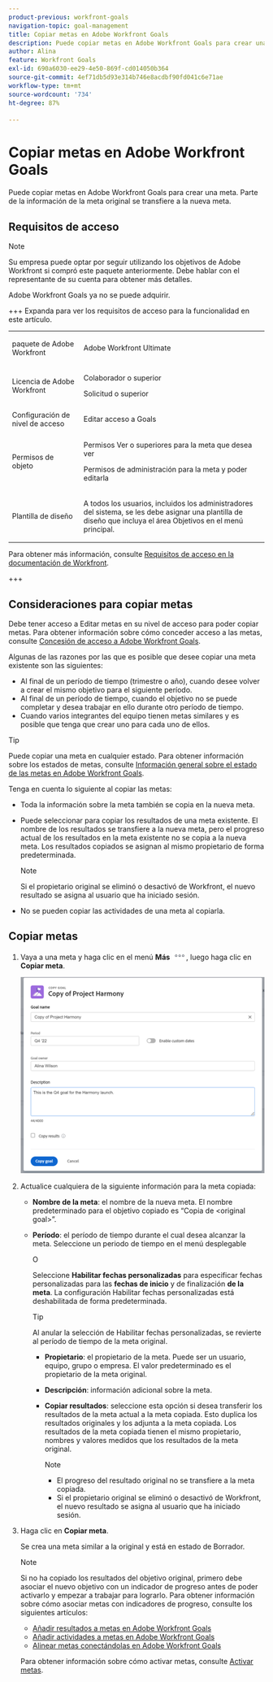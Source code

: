 ```yaml
---
product-previous: workfront-goals
navigation-topic: goal-management
title: Copiar metas en Adobe Workfront Goals
description: Puede copiar metas en Adobe Workfront Goals para crear una meta. Parte de la información de la meta original se transfiere a la nueva meta.
author: Alina
feature: Workfront Goals
exl-id: 690a6030-ee29-4e50-869f-cd014050b364
source-git-commit: 4ef71db5d93e314b746e8acdbf90fd041c6e71ae
workflow-type: tm+mt
source-wordcount: '734'
ht-degree: 87%

---
```


# Copiar metas en Adobe Workfront Goals

<!--Audited for P&P only: 4/2025-->

Puede copiar metas en Adobe Workfront Goals para crear una meta. Parte de la información de la meta original se transfiere a la nueva meta.

## Requisitos de acceso

>[!NOTE]
>
>Su empresa puede optar por seguir utilizando los objetivos de Adobe Workfront si compró este paquete anteriormente. Debe hablar con el representante de su cuenta para obtener más detalles.
>
>Adobe Workfront Goals ya no se puede adquirir.

+++ Expanda para ver los requisitos de acceso para la funcionalidad en este artículo. 

<table style="table-layout:auto">
<col>
</col>
<col>
</col>
<tbody>
 <tr>
  <td> <p>paquete de Adobe Workfront</p> </td> 
   <td> 
   <p>Adobe Workfront Ultimate</p>
   </td> 
  </tr> 
 <tr>
 <tr>
 <td role="rowheader">Licencia de Adobe Workfront</td>
 <td>
 <p>Colaborador o superior</p>
 <p>Solicitud o superior</p></td>
 </tr>
 <tr>
 <td role="rowheader">Configuración de nivel de acceso</td>
 <td> <p>Editar acceso a Goals</p> </td>
 </tr>
 <tr>
 <td role="rowheader">Permisos de objeto</td>
 <td>
  <div>
  <p>Permisos Ver o superiores para la meta que desea ver</p>
  <p>Permisos de administración para la meta y poder editarla</p>
  </div> </td>
 </tr>
<tr>
   <td role="rowheader"><p>Plantilla de diseño</p></td>
   <td> <p>A todos los usuarios, incluidos los administradores del sistema, se les debe asignar una plantilla de diseño que incluya el área Objetivos en el menú principal. </p>  
</td>
  </tr>
</tbody>
</table>

Para obtener más información, consulte [Requisitos de acceso en la documentación de Workfront](/help/quicksilver/administration-and-setup/add-users/access-levels-and-object-permissions/access-level-requirements-in-documentation.md).

+++

<!--Old:

<table style="table-layout:auto">
<col>
</col>
<col>
</col>
<tbody>
 <tr> 
   <td role="rowheader">Adobe Workfront plan*</td> 
   <td> 
   <p>For the new plan and license structure:
  <ul><li>An Ultimate plan </li></ul>
   </p>
<p>For the current plan and license structure: 
<ul><li> A Pro or higher </li>
  <li>An Adobe Workfront Goals license in addition to a Workfront license.</li></ul></p>
   </td>  
  </tr>
 <tr>
 <tr>
 <td role="rowheader">Adobe Workfront license*</td>
 <td>
 <p>New license: Contributor or higher</p>
 Or
 <p>Current license: Request or higher</p> <p>For more information, see <a href="../../administration-and-setup/add-users/access-levels-and-object-permissions/wf-licenses.md" class="MCXref xref">Adobe Workfront licenses overview</a>.</p> </td>
 </tr>
 <tr>
 <td role="rowheader">Product*</td>
 <td>
  <p> New product requirement: Workfront</p>
 <p>Or</p>
  <p>Current product requirement: In addition to a Workfront license, you must purchase a license for Adobe Workfront Goals. </p> <p>For information, see <a href="../../workfront-goals/goal-management/access-needed-for-wf-goals.md" class="MCXref xref">Requirements to use Workfront Goals</a>. </p> </td>
 </tr>
 <tr>
 <td role="rowheader">Access level</td>
 <td> <p>Edit access to Goals</p> </td>
 </tr>
 <tr data-mc-conditions="">
 <td role="rowheader">Object permissions</td>
 <td>
  <div>
  <p>View or higher permissions to the goal to view it</p>
  <p>Manage permissions to the goal to edit it</p>
  <p>For information about sharing goals, see <a href="../../workfront-goals/workfront-goals-settings/share-a-goal.md" class="MCXref xref">Share a goal in Workfront Goals</a>. </p>
  </div> </td>
 </tr>
<tr>
   <td role="rowheader"><p>Layout template</p></td>
   <td> <p>All users, including Workfront administrators,  must be assigned a layout template that includes the Goals area in the Main Menu. </p>  
</td>
  </tr>
</tbody>
</table>-->

## Consideraciones para copiar metas

Debe tener acceso a Editar metas en su nivel de acceso para poder copiar metas. Para obtener información sobre cómo conceder acceso a las metas, consulte [Concesión de acceso a Adobe Workfront Goals](../../administration-and-setup/add-users/configure-and-grant-access/grant-access-goals.md).

Algunas de las razones por las que es posible que desee copiar una meta existente son las siguientes:

* Al final de un período de tiempo (trimestre o año), cuando desee volver a crear el mismo objetivo para el siguiente período.
* Al final de un período de tiempo, cuando el objetivo no se puede completar y desea trabajar en ello durante otro período de tiempo.
* Cuando varios integrantes del equipo tienen metas similares y es posible que tenga que crear uno para cada uno de ellos.

>[!TIP]
>
>Puede copiar una meta en cualquier estado. Para obtener información sobre los estados de metas, consulte [Información general sobre el estado de las metas en Adobe Workfront Goals](../../workfront-goals/goal-management/goal-status-overview.md).

Tenga en cuenta lo siguiente al copiar las metas:

* Toda la información sobre la meta también se copia en la nueva meta.
* Puede seleccionar para copiar los resultados de una meta existente. El nombre de los resultados se transfiere a la nueva meta, pero el progreso actual de los resultados en la meta existente no se copia a la nueva meta. Los resultados copiados se asignan al mismo propietario de forma predeterminada.

  >[!NOTE]
  >
  >Si el propietario original se eliminó o desactivó de Workfront, el nuevo resultado se asigna al usuario que ha iniciado sesión.

* No se pueden copiar las actividades de una meta al copiarla.

## Copiar metas

<!--
Copying goals differs depending on what environment you use. 

To copy goals in the Production environment:

1. Go to a goal and click it to open the Goal Details panel.

   For information about accessing an individual goal, see the "Access individual goals" section in [Access and open goals in Adobe Workfront Goals](../../workfront-goals/goal-management/access-goals-in-wf-goals.md).

   This opens the Goal Details panel.

1. Click the **More icon** ![More icon](assets/more-icon.png), then click **Copy**. 

1. Update any of the following information for the copied goal:

   | Field |Description  |
   |---|---|
   | New Goal |The name of the new goal. The default is the name of the original goal.  |
   | Period |The time period during which you want to achieve the goal. Select a time period from the drop-down menu or click **Define custom dates** to indicate a custom time period. By default, the Period is always the current quarter. |
   | Owner |The owner of the goal. It can be a user, team, group, or a company. The default is the owner of the original goal.  |
   | Description |Additional information about the goal.  |

1. (Conditional) Select **Copy results** if the original goal had results added to it and you want to copy them to the new goal. This duplicates the original results to the new goal. The results of the copied goal have the same owner, names and measured values as the results of the original goal.

   >[!TIP]
   >
   >* The progress of the original result does not transfer to the copied goal. 
   >* If the original owner was deleted or deactivated from Workfront, the new result is assigned to the logged in user.

1. Click **Save**.

   The copied goal is saved with a status of Draft and displays in the Goal Details panel.

   >[!IMPORTANT]
   >
   >If you have not copied the results from the original goal, you must first associate the new goal with a progress indicator before you can activate it and start working towards achieving it. 
   >
   >Do at least one of the following to be able to activate a goal: 
   >   
   >* Add a Result
   >   
   >  For information about adding results, see [Add results to goals in Adobe Workfront Goals](../../workfront-goals/results-and-activities/add-results-to-goals.md).
   >   
   >* Add an Activity
   >   
   >  For information about adding activities, see [Add activities to goals in Adobe Workfront Goals](../../workfront-goals/results-and-activities/add-activities-to-goals.md). 
   >   
   >* Align another goal to it
   >   
   >  For information about aligning goals, see [Align goals by connecting them in Adobe Workfront Goals](../../workfront-goals/goal-alignment/align-goals-by-connecting-them.md).
   >
   > For information about activating a goal, see [Activate goals in Adobe Workfront Goals](../goal-management/activate-goals.md). 

1. Click the **X** icon in the upper-right of the Goal Details panel to close it.

   The copied goal displays in the following sections:

   * Goal List 
   * Check-in (after it is activated)
   * Goal Alignment section (after it is activated) 
   * Pulse
(!--drafted - this was important when we could not update the goal timeframe in the past but we can do that now - not needed
1. (Optional and conditional) If you have copied a goal that was not achieved in a previous time period to continue working on it in the following time period, do the following:

   1. Go to the original goal in the Goal List, Check-in page, or Pulse section and comment on the goal, to indicate that this goal was copied to another, more current goal. For information about commenting on a goal, see [Manage goal comments in Adobe Workfront Goals](../../workfront-goals/goal-management/manage-goal-comments.md).
   1. Close the original goal, to preserve the progress in its original time period. For information about closing goals, see [Close and reopen goals in Adobe Workfront Goals](../../workfront-goals/goal-management/close-and-reopen-goals.md). 
   1. Update the the **Initial** value of the new Result to match the **End At** value of the previous result, so that your new goal progress will start calculating from the point you achieved in the previous period.
   
-->


1. Vaya a una meta y haga clic en el menú **Más** ![Icono de más](assets/more-icon.png), luego haga clic en **Copiar meta**.

   ![Copiar cuadro de metas](assets/copy-goal-box-unshimmed.png)

1. Actualice cualquiera de la siguiente información para la meta copiada:
   * **Nombre de la meta**: el nombre de la nueva meta. El nombre predeterminado para el objetivo copiado es “Copia de &lt;original goal>”.
   * **Período**: el período de tiempo durante el cual desea alcanzar la meta. Seleccione un periodo de tiempo en el menú desplegable

     O

     Seleccione **Habilitar fechas personalizadas** para especificar fechas personalizadas para las **fechas de inicio** y de finalización **de la meta**. La configuración Habilitar fechas personalizadas está deshabilitada de forma predeterminada.

     >[!TIP]
     >
     >   Al anular la selección de Habilitar fechas personalizadas, se revierte al período de tiempo de la meta original.

      * **Propietario**: el propietario de la meta. Puede ser un usuario, equipo, grupo o empresa. El valor predeterminado es el propietario de la meta original.
      * **Descripción**: información adicional sobre la meta.
      * **Copiar resultados**: seleccione esta opción si desea transferir los resultados de la meta actual a la meta copiada. Esto duplica los resultados originales y los adjunta a la meta copiada. Los resultados de la meta copiada tienen el mismo propietario, nombres y valores medidos que los resultados de la meta original.

        >[!NOTE]
        >
        >* El progreso del resultado original no se transfiere a la meta copiada.
        >* Si el propietario original se eliminó o desactivó de Workfront, el nuevo resultado se asigna al usuario que ha iniciado sesión.

1. Haga clic en **Copiar meta**.

   Se crea una meta similar a la original y está en estado de Borrador.

   >[!NOTE]
   >
   >Si no ha copiado los resultados del objetivo original, primero debe asociar el nuevo objetivo con un indicador de progreso antes de poder activarlo y empezar a trabajar para lograrlo.
   >Para obtener información sobre cómo asociar metas con indicadores de progreso, consulte los siguientes artículos:
   >* [Añadir resultados a metas en Adobe Workfront Goals](../results-and-activities/add-results-to-goals.md)
   >* [Añadir actividades a metas en Adobe Workfront Goals](../results-and-activities/add-activities-to-goals.md)
   >* [Alinear metas conectándolas en Adobe Workfront Goals](../goal-alignment/align-goals-by-connecting-them.md)
   >
   >Para obtener información sobre cómo activar metas, consulte [Activar metas](../goal-management/activate-goals.md).

